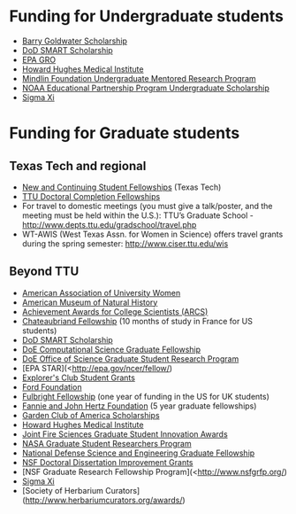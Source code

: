Funding for Undergraduate students
==================================

-   [Barry Goldwater Scholarship](<http://www.act.org/goldwater/>)
-   [DoD SMART Scholarship](<http://smart.asee.org/>)
-   [EPA GRO](<http://epa.gov/ncer/fellow/>)
-   [Howard Hughes Medical 
	Institute](<http://www.hhmi.org/programs/science-education-research-training>)
-   [Mindlin Foundation Undergraduate Mentored Research
	Program](<http://mindlinfoundation.org/funding-opportunities/undergraduate-research-rfa/>)
-   [NOAA Educational Partnership Program Undergraduate
    Scholarship](<http://www.epp.noaa.gov/ssp_undergrad_page.html>)
-   [Sigma Xi](https://www.sigmaxi.org/programs/grants-in-aid)

Funding for Graduate students
=============================

## Texas Tech and regional ##

-	[New and Continuing Student
    Fellowships](<http://www.depts.ttu.edu/gradschool/funding/new-current.php>)
	(Texas Tech)
-   [TTU Doctoral Completion Fellowships](http://www.depts.ttu.edu/gradschool/funding/DoctoralDissertationCompletionFellowships.php)
- For travel to domestic meetings (you must give a talk/poster, and the meeting must be held within the U.S.): TTU’s Graduate School - http://www.depts.ttu.edu/gradschool/travel.php
- WT-AWIS (West Texas Assn. for Women in Science) offers travel grants during the spring semester: http://www.ciser.ttu.edu/wis

## Beyond TTU ##
-   [American Association of University
    Women](http://www.aauw.org/what-we-do/educational-funding-and-awards/)
-   [American Museum of Natural History](http://rggs.amnh.org/pages/academics_and_research/fellowship_and_grant_opportunities)
-   [Achievement Awards for College Scientists (ARCS)](http://www.arcsfoundation.org/)
-   [Chateaubriand
    Fellowship](http://www.chateaubriand-fellowship.org/) (10 months
    of study in France for US students)
-   [DoD SMART Scholarship](http://smart.asee.org/)
-   [DoE Computational Science Graduate
    Fellowship](http://www.krellinst.org/csgf/)
-   [DoE Office of Science Graduate Student Research
    Program](http://science.energy.gov/wdts/scgsr/)
-   [EPA STAR](<http://epa.gov/ncer/fellow/)
-   [Explorer's Club Student Grants](http://www.explorers.org)
-   [Ford
    Foundation ](http://sites.nationalacademies.org/PGA/FordFellowships/index.htm)
-   [Fulbright Fellowship](http://www.fulbright.org.uk/fulbright-awards/exchanges-to-the-usa/postgraduates)
    (one year of funding in the US for UK students)
-   [Fannie and John Hertz
    Foundation](http://www.hertzfoundation.org/) (5 year graduate
    fellowships)
-   [Garden Club of America Scholarships](https://www.gcamerica.org/scholarships)
-   [Howard Hughes Medical
    Institute](http://www.hhmi.org/programs/science-education-research-training)
-   [Joint Fire Sciences Graduate Student Innovation Awards](http://www.firescience.gov/JFSP_funding_announcements.cfm)
-   [NASA Graduate Student Researchers
    Program](https://fellowships.nasaprs.com/gsrp/nav/)
-   [National Defense Science and Engineering Graduate
    Fellowship](<http://ndseg.asee.org/>)
-   [NSF Doctoral Dissertation Improvement
    Grants](http://www.nsf.gov/funding/pgm_summ.jsp?pims_id=5234)
-   [NSF Graduate Research Fellowship
    Program](<http://www.nsfgrfp.org/)
-   [Sigma Xi](https://www.sigmaxi.org/programs/grants-in-aid)
-   [Society of Herbarium Curators] (http://www.herbariumcurators.org/awards/)
